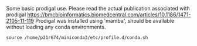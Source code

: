 Some basic prodigal use. Please read the actual publication associated with prodigal
https://bmcbioinformatics.biomedcentral.com/articles/10.1186/1471-2105-11-119
Prodigal was installed using 'mamba', should be available without loading any conda environments.
```
source /home/p21r674/miniconda3/etc/profile.d/conda.sh

```
